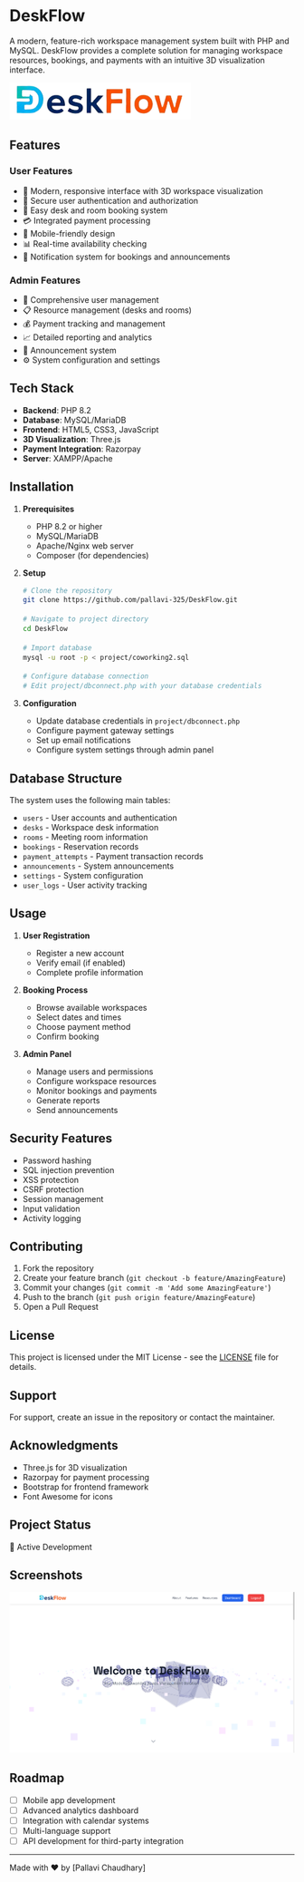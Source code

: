 # DeskFlow

A modern, feature-rich workspace management system built with PHP and MySQL. DeskFlow provides a complete solution for managing workspace resources, bookings, and payments with an intuitive 3D visualization interface.

![DeskFlow Logo](logo.png)

## Features

### User Features
- 🎨 Modern, responsive interface with 3D workspace visualization
- 🔐 Secure user authentication and authorization
- 📅 Easy desk and room booking system
- 💳 Integrated payment processing
- 📱 Mobile-friendly design
- 📊 Real-time availability checking
- 🔔 Notification system for bookings and announcements

### Admin Features
- 👥 Comprehensive user management
- 📋 Resource management (desks and rooms)
- 💰 Payment tracking and management
- 📈 Detailed reporting and analytics
- 📢 Announcement system
- ⚙️ System configuration and settings

## Tech Stack

- **Backend**: PHP 8.2
- **Database**: MySQL/MariaDB
- **Frontend**: HTML5, CSS3, JavaScript
- **3D Visualization**: Three.js
- **Payment Integration**: Razorpay
- **Server**: XAMPP/Apache

## Installation

1. **Prerequisites**
   - PHP 8.2 or higher
   - MySQL/MariaDB
   - Apache/Nginx web server
   - Composer (for dependencies)

2. **Setup**
   ```bash
   # Clone the repository
   git clone https://github.com/pallavi-325/DeskFlow.git

   # Navigate to project directory
   cd DeskFlow

   # Import database
   mysql -u root -p < project/coworking2.sql

   # Configure database connection
   # Edit project/dbconnect.php with your database credentials
   ```

3. **Configuration**
   - Update database credentials in `project/dbconnect.php`
   - Configure payment gateway settings
   - Set up email notifications
   - Configure system settings through admin panel

## Database Structure

The system uses the following main tables:
- `users` - User accounts and authentication
- `desks` - Workspace desk information
- `rooms` - Meeting room information
- `bookings` - Reservation records
- `payment_attempts` - Payment transaction records
- `announcements` - System announcements
- `settings` - System configuration
- `user_logs` - User activity tracking

## Usage

1. **User Registration**
   - Register a new account
   - Verify email (if enabled)
   - Complete profile information

2. **Booking Process**
   - Browse available workspaces
   - Select dates and times
   - Choose payment method
   - Confirm booking

3. **Admin Panel**
   - Manage users and permissions
   - Configure workspace resources
   - Monitor bookings and payments
   - Generate reports
   - Send announcements

## Security Features

- Password hashing
- SQL injection prevention
- XSS protection
- CSRF protection
- Session management
- Input validation
- Activity logging

## Contributing

1. Fork the repository
2. Create your feature branch (`git checkout -b feature/AmazingFeature`)
3. Commit your changes (`git commit -m 'Add some AmazingFeature'`)
4. Push to the branch (`git push origin feature/AmazingFeature`)
5. Open a Pull Request

## License

This project is licensed under the MIT License - see the [LICENSE](LICENSE) file for details.

## Support

For support, create an issue in the repository or contact the maintainer.

## Acknowledgments

- Three.js for 3D visualization
- Razorpay for payment processing
- Bootstrap for frontend framework
- Font Awesome for icons

## Project Status

🚀 Active Development

## Screenshots

![DeskFlow Screenshot](Screenshot%202025-04-18%20200753.png)

## Roadmap

- [ ] Mobile app development
- [ ] Advanced analytics dashboard
- [ ] Integration with calendar systems
- [ ] Multi-language support
- [ ] API development for third-party integration

---

Made with ❤️ by [Pallavi Chaudhary]
